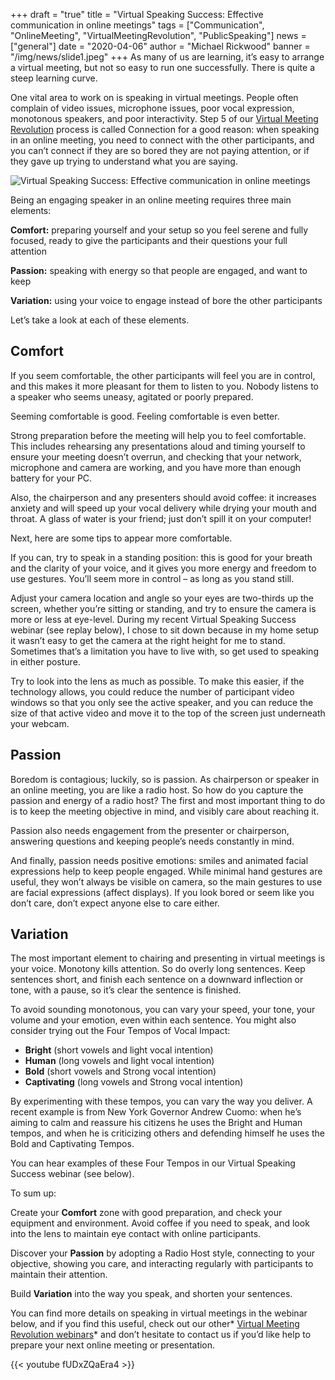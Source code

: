 +++
draft = "true"
title = "Virtual Speaking Success: Effective communication in online meetings"
tags = ["Communication", "OnlineMeeting", "VirtualMeetingRevolution", "PublicSpeaking"]
news = ["general"]
date = "2020-04-06"
author = "Michael Rickwood"
banner = "/img/news/slide1.jpeg"
+++
As many of us are learning, it’s easy to arrange a virtual meeting, but not so easy to run one successfully. There is quite a steep learning curve.

One vital area to work on is speaking in virtual meetings. People often complain of video issues, microphone issues, poor vocal expression, monotonous speakers, and poor interactivity. Step 5 of our [Virtual Meeting Revolution](https://www.ideasonstage.com/presentations-training/virtual-meetings-revolution/) process is called Connection for a good reason: when speaking in an online meeting, you need to connect with the other participants, and you can’t connect if they are so bored they are not paying attention, or if they gave up trying to understand what you are saying.

![](/img/news/slide1.jpeg "Virtual Speaking Success: Effective communication in online meetings")

Being an engaging speaker in an online meeting requires three main elements:

**Comfort:** preparing yourself and your setup so you feel serene and fully focused, ready to give the participants and their questions your full attention

**Passion:** speaking with energy so that people are engaged, and want to keep

**Variation:** using your voice to engage instead of bore the other participants

Let’s take a look at each of these elements.



## **Comfort**

If you seem comfortable, the other participants will feel you are in control, and this makes it more pleasant for them to listen to you. Nobody listens to a speaker who seems uneasy, agitated or poorly prepared.



Seeming comfortable is good. Feeling comfortable is even better.



Strong preparation before the meeting will help you to feel comfortable. This includes rehearsing any presentations aloud and timing yourself to ensure your meeting doesn’t overrun, and checking that your network, microphone and camera are working, and you have more than enough battery for your PC.



Also, the chairperson and any presenters should avoid coffee: it increases anxiety and will speed up your vocal delivery while drying your mouth and throat. A glass of water is your friend; just don’t spill it on your computer!



Next, here are some tips to appear more comfortable.



If you can, try to speak in a standing position: this is good for your breath and the clarity of your voice, and it gives you more energy and freedom to use gestures. You’ll seem more in control – as long as you stand still.



Adjust your camera location and angle so your eyes are two-thirds up the screen, whether you’re sitting or standing, and try to ensure the camera is more or less at eye-level. During my recent Virtual Speaking Success webinar (see replay below), I chose to sit down because in my home setup it wasn’t easy to get the camera at the right height for me to stand. Sometimes that’s a limitation you have to live with, so get used to speaking in either posture.



Try to look into the lens as much as possible. To make this easier, if the technology allows, you could reduce the number of participant video windows so that you only see the active speaker, and you can reduce the size of that active video and move it to the top of the screen just underneath your webcam.





## **Passion**

Boredom is contagious; luckily, so is passion. As chairperson or speaker in an online meeting, you are like a radio host. So how do you capture the passion and energy of a radio host? The first and most important thing to do is to keep the meeting objective in mind, and visibly care about reaching it.



Passion also needs engagement from the presenter or chairperson, answering questions and keeping people’s needs constantly in mind.



And finally, passion needs positive emotions: smiles and animated facial expressions help to keep people engaged. While minimal hand gestures are useful, they won’t always be visible on camera, so the main gestures to use are facial expressions (affect displays). If you look bored or seem like you don’t care, don’t expect anyone else to care either.





## **Variation**

The most important element to chairing and presenting in virtual meetings is your voice. Monotony kills attention. So do overly long sentences. Keep sentences short, and finish each sentence on a downward inflection or tone, with a pause, so it’s clear the sentence is finished.



To avoid sounding monotonous, you can vary your speed, your tone, your volume and your emotion, even within each sentence. You might also consider trying out the Four Tempos of Vocal Impact:



* **Bright** (short vowels and light vocal intention)
* **Human** (long vowels and light vocal intention)
* **Bold** (short vowels and Strong vocal intention)
* **Captivating** (long vowels and Strong vocal intention)



By experimenting with these tempos, you can vary the way you deliver. A recent example is from New York Governor Andrew Cuomo: when he’s aiming to calm and reassure his citizens he uses the Bright and Human tempos, and when he is criticizing others and defending himself he uses the Bold and Captivating Tempos.



You can hear examples of these Four Tempos in our Virtual Speaking Success webinar (see below).



To sum up:



Create your **Comfort** zone with good preparation, and check your equipment and environment. Avoid coffee if you need to speak, and look into the lens to maintain eye contact with online participants.

Discover your **Passion** by adopting a Radio Host style, connecting to your objective, showing you care, and interacting regularly with participants to maintain their attention.

Build **Variation** into the way you speak, and shorten your sentences.



You can find more details on speaking in virtual meetings in the webinar below, and if you find this useful, check out our other* [Virtual Meeting Revolution webinars](https://www.ideasonstage.com/presentations-training/webinars/)* and don’t hesitate to contact us if you’d like help to prepare your next online meeting or presentation.



{{< youtube fUDxZQaEra4 >}}